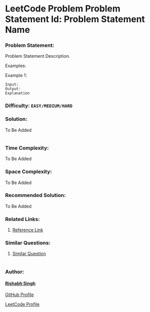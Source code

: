 # LeetCode Problem Problem Statement Id: Problem Statement Name

### Problem Statement:

Problem Statement Description.

Examples:

Example 1:
```
Input:
Output:
Explanation
```

### Difficulty: `EASY/MEDIUM/HARD`

### Solution:

To Be Added

#


### Time Complexity:
To Be Added

### Space Complexity:
To Be Added

### Recommended Solution:

To Be Added

### Related Links:
1. [Reference Link](https://geeeksforgeeks.com/some-link)

### Similar Questions:
1. [Similar Question](https://leetcode.com/problems/similar-question)

#

### Author:
#### [Rishabh Singh](https://geeekgod.in)

[GitHub Profile](https://github.com/thisisrishabh22/)

[LeetCode Profile](https://leetcode.com/geeekgod/)
